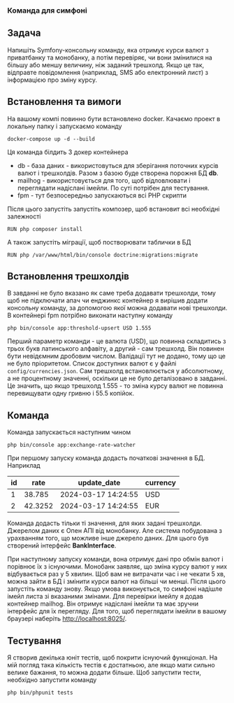 ### Команда для симфоні
## Задача
Напишіть Symfony-консольну команду, яка отримує курси валют з приватбанку та монобанку, а потім перевіряє, чи вони змінилися на більшу або меншу величину, ніж заданий трешхолд. Якщо це так, відправте повідомлення (наприклад, SMS або електронний лист) з інформацією про зміну курсу.
## Встановлення та вимоги
На вашому компі повинно бути встановлено docker. Качаємо проект в локальну папку і запускаємо команду
```
docker-compose up -d --build
```
Ця команда білдить 3 докер контейнера 
- db - база даних - використовуться для зберігання поточних курсів валют і трешхолдів. Разом з базою буде створена
порожня БД **db**.
- mailhog - використовується для того, щоб відловлювати і переглядати надіслані імейли. По суті потрібен для тестування.
- fpm - тут безпосередньо запускаються всі PHP скрипти

Після цього запустіть запустіть композер, щоб встановит всі необхідні залежності
```
RUN php composer install
```
А також запустіть міграції, щоб постворювати таблички в БД
```
RUN php /var/www/html/bin/console doctrine:migrations:migrate
```
## Встановлення трешхолдів
В завданні не було вказано як саме треба додавати трешхолди, тому щоб не підключати апач чи енджинкс контейнер я вирішив
додати консольну команду, за допомогою якої можна додавати нові трешхолди.
В контейнері fpm потрібно виконати наступну команду
```
php bin/console app:threshold-upsert USD 1.555
```
Перший параметр команди - це валюта (USD), що повинна складитись з трьох букв латинського алфавіту, 
а другий - сам трешхолд. Він повинен бути невідємним дробовим числом. Валідації тут не додано, тому що це не було 
пріоритетом. Список доступних валют є у файлі `config/currencies.json`.
Сам трешхолд встановлюється у абсолютному, а не процентному значенні, оскільки це не було деталізовано в завданні.
Це значить, що якщо трешхолд 1.555 - то зміна курсу валют не повинна перевищувати одну гривню і 55.5 копійок.
## Команда
Команда запускається наступним чином
```
php bin/console app:exchange-rate-watcher
```
При першому запуску команда додасть початкові значення в БД. Наприклад

| id | rate    | update_date         | currency |
|----|---------|---------------------|----------|
| 1  | 38.785  | 2024-03-17 14:24:55 | USD      |
| 2  | 42.3252 | 2024-03-17 14:24:55 | EUR      |


Команда додасть тільки ті значення, для яких задані трешхолди. Джерелом даних є Опен АПІ від монобанку. Але система
побудована з урахванням того, що можливе інше джерело даних. Для цього був створений інтерфейс **BankInterface**.

При наступному запуску команди, вона отримує дані про обмін валют і порівнює їх з існуючими. 
Монобанк заявляє, що зміна курсу валют у них відбувається раз у 5 хвилин. Щоб вам не витрачати
час і не чекати 5 хв, можна зайти в БД і змінити курси валют на більші чи менші.
Після цього запустіть команду знову. Якщо умова виконується, то симфоні надішле імейл листа зі вказаними змінами.
Для перевірки імейлу я додав контейнер mailhog. Він отримує надіслані імейли та має зручни інтерфейс для їх перегляду.
Для того, щоб переглядати імейли в вашому браузері наберіть [http://localhost:8025/](http://localhost:8025/).

## Тестування
Я створив декілька юніт тестів, щоб покрити існуючий функціонал. На мій погляд така кількість тестів є достатньою, 
але якщо мати сильно велике бажання, то можна додати більше.
Щоб запустити тести, необхідно запустити команду
```
php bin/phpunit tests
```
